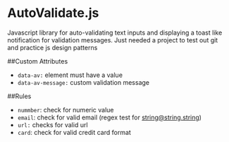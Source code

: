 # AutoValidate.js

Javascript library for auto-validating text inputs and displaying a toast like notification for validation messages. Just needed a project to test out git and practice js design patterns  


##Custom Attributes
* `data-av:` element must have a value
* `data-av-message:` custom validation message

##Rules
* `nummber`: check for numeric value
* `email`: check for valid email (regex test for string@string.string)
* `url:` checks for valid url 
* `card`: check for valid credit card format
